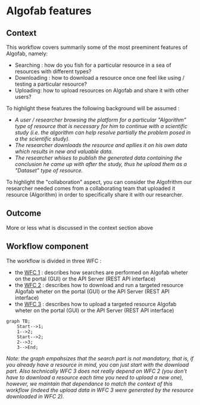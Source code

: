 
# Algofab features

## Context

This workflow covers summarily some of the most preeminent features of Algofab, namely: 

* Searching : how do you fish for a particular resource in a sea of resources with different types? 
* Downloading : how to download a resource once one feel like using / testing a particular resource?
* Uploading: how to upload resources on Algofab and share it with other users?

To highlight these features the following background will be assumed : 
* _A user / researcher browsing the platform for a particular "Algorithm" type of resource that is necessary for him to continue with a scientific study (i.e. the algorithm can help resolve partially the problem posed in a the scientific study)._ 
* _The researcher downloads the resource and apllies it on his own data which results in new and valuable data._
* _The researcher whises to publish the generated data containing the conclusion he came up with after the study, thus he upload them as a "Dataset" type of resource._

To highlight the "collaboration" aspect, you can consider the Algofrithm our researcher needed comes from a collaborating team that uploaded it resource (Algorithm) in order to specifically share it with our researcher.

## Outcome

More or less what is discussed in the context section above

## Workflow component

The workflow is divided in three WFC :

* the [WFC 1](./search/index.md) : describes how searches are performed on Algofab wheter on the portal (GUI) or the API Server (REST API interface)
* the [WFC 2](./download/index.md) : describes how to download and run a targeted resource Algofab wheter on the portal (GUI) or the API Server (REST API interface)
* the [WFC 3](./upload/index.md) : describes how to upload a targeted resource Algofab wheter on the portal (GUI) or the API Server (REST API interface)

```mermaid
graph TB;
    Start-->1;
    1-->2;
    Start-->2;
    2-->3;
    3-->End;
```

_Note: the graph empahsizes that the search part is not mandatory, that is, if you already have a resource in mind, you can just start with the download part. Also technically WFC 3 does not really depend on WFC 2 (you don't have to download a resource each time you need to upload a new one), however, we maintain that dependance to match the context of this workflow (indeed the upload data in WFC 3 were generated by the resource downloaded in WFC 2)._
